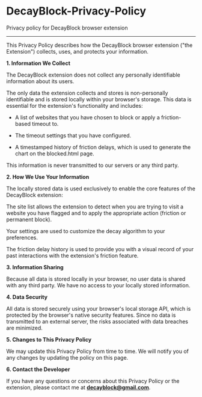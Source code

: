 # DecayBlock-Privacy-Policy
Privacy policy for DecayBlock browser extension

--------------------------------------------------------------------------------

This Privacy Policy describes how the DecayBlock browser extension ("the Extension") collects, uses, and protects your information.

**1. Information We Collect**

The DecayBlock extension does not collect any personally identifiable information about its users.

The only data the extension collects and stores is non-personally identifiable and is stored locally within your browser's storage. This data is essential for the extension's functionality and includes:

- A list of websites that you have chosen to block or apply a friction-based timeout to.

- The timeout settings that you have configured.

- A timestamped history of friction delays, which is used to generate the chart on the blocked.html page.

This information is never transmitted to our servers or any third party.

**2. How We Use Your Information**

The locally stored data is used exclusively to enable the core features of the DecayBlock extension:

The site list allows the extension to detect when you are trying to visit a website you have flagged and to apply the appropriate action (friction or permanent block).

Your settings are used to customize the decay algorithm to your preferences.

The friction delay history is used to provide you with a visual record of your past interactions with the extension's friction feature.

**3. Information Sharing**

Because all data is stored locally in your browser, no user data is shared with any third party. We have no access to your locally stored information.

**4. Data Security**

All data is stored securely using your browser's local storage API, which is protected by the browser's native security features. Since no data is transmitted to an external server, the risks associated with data breaches are minimized.

**5. Changes to This Privacy Policy**

We may update this Privacy Policy from time to time. We will notify you of any changes by updating the policy on this page.

**6. Contact the Developer**

If you have any questions or concerns about this Privacy Policy or the extension, please contact me at **decayblock@gmail.com**.
